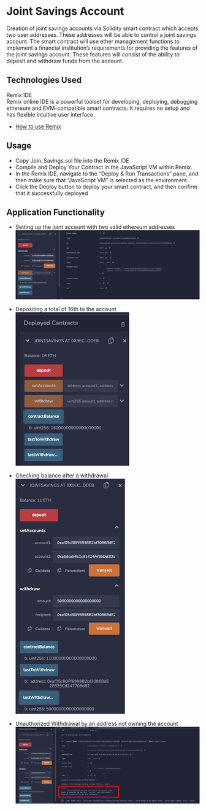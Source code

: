 # Joint Savings Account 

Creation of joint savings accounts via Solidity smart contract which accepts two user addresses. These addresses will be able to control a joint savings account. The smart contract will use ether management functions to implement a financial institution’s requirements for providing the features of the joint savings account. These features will consist of the ability to deposit and withdraw funds from the account.

## Technologies Used

Remix IDE <br>
    Remix online IDE is a powerful toolset for developing, deploying, debugging ethereum and EVM-compatible smart contracts. It requires no setup and has flexible intuitive user interface. 

 - [How to use Remix ](https://remix.ethereum.org/)


## Usage

- Copy Join_Savings.sol file into the Remix IDE
- Compile and Deploy Your Contract in the JavaScript VM within Remix.
- In the Remix IDE, navigate to the “Deploy & Run Transactions” pane, and then make sure that “JavaScript VM” is selected as the environment.
- Click the Deploy button to deploy your smart contract, and then confirm that it successfully deployed


## Application Functionality

* Setting up the joint account with two valid ethereum addresses <br>
<img title="Setting up accounts" alt="Alt text" src="/Images/account_setup.png"> <br>

* Depositing a total of 16th to the account <br>
<img title="Setting up accounts" alt="Alt text" src="/Images/depositing_eth.png"> <br>

* Checking balance after a withdrawal <br>
<img title="Balance after withdrawal" alt="Alt text" src="/Images/balance_withdraw.png"> <br>

* Unauthorized Withdrawal by an address not owning the account <br>
<img title="Unauthorized Withdrawal" alt="Alt text" src="/Images/unauthorized_withdraw.png"> <br>